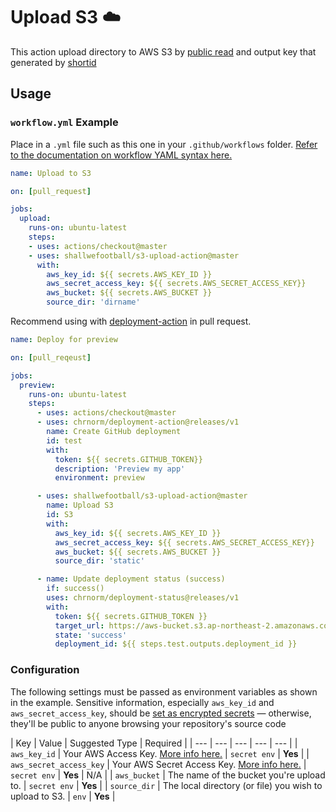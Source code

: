 # Upload S3 ☁️

This action upload directory to AWS S3 by [public read](https://docs.aws.amazon.com/AmazonS3/latest/dev/WebsiteAccessPermissionsReqd.html) and output key that generated by [shortid](https://github.com/dylang/shortid)

## Usage

### `workflow.yml` Example

Place in a `.yml` file such as this one in your `.github/workflows` folder. [Refer to the documentation on workflow YAML syntax here.](https://help.github.com/en/articles/workflow-syntax-for-github-actions)


```yaml
name: Upload to S3

on: [pull_request]

jobs:
  upload:
    runs-on: ubuntu-latest
    steps:
    - uses: actions/checkout@master
    - uses: shallwefootball/s3-upload-action@master
      with:
        aws_key_id: ${{ secrets.AWS_KEY_ID }}
        aws_secret_access_key: ${{ secrets.AWS_SECRET_ACCESS_KEY}}
        aws_bucket: ${{ secrets.AWS_BUCKET }}
        source_dir: 'dirname'
```

Recommend using with [deployment-action](https://github.com/marketplace/actions/deployment-action) in pull request.

```yaml
name: Deploy for preview

on: [pull_reqeust]

jobs:
  preview:
    runs-on: ubuntu-latest
    steps:
      - uses: actions/checkout@master
      - uses: chrnorm/deployment-action@releases/v1
        name: Create GitHub deployment
        id: test
        with:
          token: ${{ secrets.GITHUB_TOKEN}}
          description: 'Preview my app'
          environment: preview

      - uses: shallwefootball/s3-upload-action@master
        name: Upload S3
        id: S3
        with:
          aws_key_id: ${{ secrets.AWS_KEY_ID }}
          aws_secret_access_key: ${{ secrets.AWS_SECRET_ACCESS_KEY}}
          aws_bucket: ${{ secrets.AWS_BUCKET }}
          source_dir: 'static'

      - name: Update deployment status (success)
        if: success()
        uses: chrnorm/deployment-status@releases/v1
        with:
          token: ${{ secrets.GITHUB_TOKEN }}
          target_url: https://aws-bucket.s3.ap-northeast-2.amazonaws.com/${{steps.S3.outputs.object_key}}/index.html
          state: 'success'
          deployment_id: ${{ steps.test.outputs.deployment_id }}
```


### Configuration

The following settings must be passed as environment variables as shown in the example. Sensitive information, especially `aws_key_id` and `aws_secret_access_key`, should be [set as encrypted secrets](https://help.github.com/en/articles/virtual-environments-for-github-actions#creating-and-using-secrets-encrypted-variables) — otherwise, they'll be public to anyone browsing your repository's source code

| Key | Value | Suggested Type | Required |
| --- | --- | --- | --- | --- |
| `aws_key_id`  | Your AWS Access Key. [More info here.](https://docs.aws.amazon.com/general/latest/gr/managing-aws-access-keys.html) | `secret env`  | **Yes**  |
| `aws_secret_access_key` | Your AWS Secret Access Key. [More info here.](https://docs.aws.amazon.com/general/latest/gr/managing-aws-access-keys.html) | `secret env` | **Yes**  | N/A  |
| `aws_bucket`  | The name of the bucket you're upload to. | `secret env`   | **Yes**  |
| `source_dir`            | The local directory (or file) you wish to upload to S3. | `env` | **Yes** |


